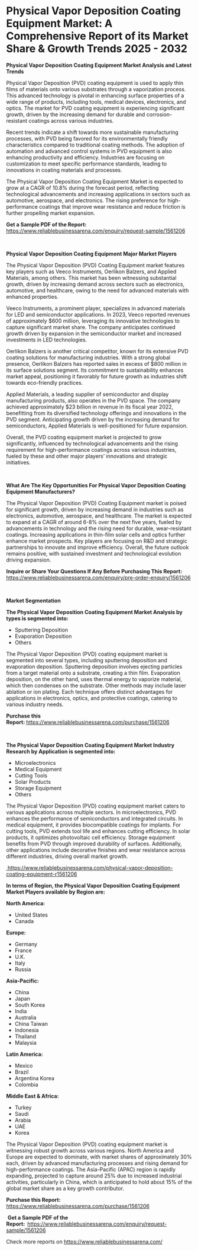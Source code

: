 <p><h1>Physical Vapor Deposition Coating Equipment Market: A Comprehensive Report of its Market Share & Growth Trends 2025 - 2032</h1></p><p><strong>Physical Vapor Deposition Coating Equipment Market Analysis and Latest Trends</strong></p>
<p><p>Physical Vapor Deposition (PVD) coating equipment is used to apply thin films of materials onto various substrates through a vaporization process. This advanced technology is pivotal in enhancing surface properties of a wide range of products, including tools, medical devices, electronics, and optics. The market for PVD coating equipment is experiencing significant growth, driven by the increasing demand for durable and corrosion-resistant coatings across various industries.</p><p>Recent trends indicate a shift towards more sustainable manufacturing processes, with PVD being favored for its environmentally friendly characteristics compared to traditional coating methods. The adoption of automation and advanced control systems in PVD equipment is also enhancing productivity and efficiency. Industries are focusing on customization to meet specific performance standards, leading to innovations in coating materials and processes.</p><p>The Physical Vapor Deposition Coating Equipment Market is expected to grow at a CAGR of 10.8% during the forecast period, reflecting technological advancements and increasing applications in sectors such as automotive, aerospace, and electronics. The rising preference for high-performance coatings that improve wear resistance and reduce friction is further propelling market expansion.</p></p>
<p><strong>Get a Sample PDF of the Report:&nbsp;</strong> <a href="https://www.reliablebusinessarena.com/enquiry/request-sample/1561206?utm_campaign=2886&utm_medium=2&utm_source=Github&utm_content=ia&utm_term=28022025&utm_id=physical-vapor-deposition-coating-equipment">https://www.reliablebusinessarena.com/enquiry/request-sample/1561206</a></p>
<p>&nbsp;</p>
<p><strong>Physical Vapor Deposition Coating Equipment Major Market Players</strong></p>
<p><p>The Physical Vapor Deposition (PVD) Coating Equipment market features key players such as Veeco Instruments, Oerlikon Balzers, and Applied Materials, among others. This market has been witnessing substantial growth, driven by increasing demand across sectors such as electronics, automotive, and healthcare, owing to the need for advanced materials with enhanced properties.</p><p>Veeco Instruments, a prominent player, specializes in advanced materials for LED and semiconductor applications. In 2023, Veeco reported revenues of approximately $600 million, leveraging its innovative technologies to capture significant market share. The company anticipates continued growth driven by expansion in the semiconductor market and increased investments in LED technologies.</p><p>Oerlikon Balzers is another critical competitor, known for its extensive PVD coating solutions for manufacturing industries. With a strong global presence, Oerlikon Balzers has reported sales in excess of $800 million in its surface solutions segment. Its commitment to sustainability enhances market appeal, positioning it favorably for future growth as industries shift towards eco-friendly practices.</p><p>Applied Materials, a leading supplier of semiconductor and display manufacturing products, also operates in the PVD space. The company achieved approximately $23 billion in revenue in its fiscal year 2022, benefitting from its diversified technology offerings and innovations in the PVD segment. Anticipating growth driven by the increasing demand for semiconductors, Applied Materials is well-positioned for future expansion.</p><p>Overall, the PVD coating equipment market is projected to grow significantly, influenced by technological advancements and the rising requirement for high-performance coatings across various industries, fueled by these and other major players’ innovations and strategic initiatives.</p></p>
<p>&nbsp;</p>
<p><strong>What Are The Key Opportunities For Physical Vapor Deposition Coating Equipment Manufacturers?</strong></p>
<p><p>The Physical Vapor Deposition (PVD) Coating Equipment market is poised for significant growth, driven by increasing demand in industries such as electronics, automotive, aerospace, and healthcare. The market is expected to expand at a CAGR of around 6-8% over the next five years, fueled by advancements in technology and the rising need for durable, wear-resistant coatings. Increasing applications in thin-film solar cells and optics further enhance market prospects. Key players are focusing on R&D and strategic partnerships to innovate and improve efficiency. Overall, the future outlook remains positive, with sustained investment and technological evolution driving expansion.</p></p>
<p><strong>Inquire or Share Your Questions If Any Before Purchasing This Report:</strong> <a href="https://www.reliablebusinessarena.com/enquiry/pre-order-enquiry/1561206?utm_campaign=2886&utm_medium=2&utm_source=Github&utm_content=ia&utm_term=28022025&utm_id=physical-vapor-deposition-coating-equipment">https://www.reliablebusinessarena.com/enquiry/pre-order-enquiry/1561206</a></p>
<p>&nbsp;</p>
<p><strong>Market Segmentation</strong></p>
<p><strong>The Physical Vapor Deposition Coating Equipment Market Analysis by types is segmented into:</strong></p>
<p><ul><li>Sputtering Deposition</li><li>Evaporation Deposition</li><li>Others</li></ul></p>
<p><p>The Physical Vapor Deposition (PVD) coating equipment market is segmented into several types, including sputtering deposition and evaporation deposition. Sputtering deposition involves ejecting particles from a target material onto a substrate, creating a thin film. Evaporation deposition, on the other hand, uses thermal energy to vaporize material, which then condenses on the substrate. Other methods may include laser ablation or ion plating. Each technique offers distinct advantages for applications in electronics, optics, and protective coatings, catering to various industry needs.</p></p>
<p><strong>Purchase this Report:&nbsp;</strong><a href="https://www.reliablebusinessarena.com/purchase/1561206?utm_campaign=2886&utm_medium=2&utm_source=Github&utm_content=ia&utm_term=28022025&utm_id=physical-vapor-deposition-coating-equipment">https://www.reliablebusinessarena.com/purchase/1561206</a></p>
<p>&nbsp;</p>
<p><strong>The Physical Vapor Deposition Coating Equipment Market Industry Research by Application is segmented into:</strong></p>
<p><ul><li>Microelectronics</li><li>Medical Equipment</li><li>Cutting Tools</li><li>Solar Products</li><li>Storage Equipment</li><li>Others</li></ul></p>
<p><p>The Physical Vapor Deposition (PVD) coating equipment market caters to various applications across multiple sectors. In microelectronics, PVD enhances the performance of semiconductors and integrated circuits. In medical equipment, it provides biocompatible coatings for implants. For cutting tools, PVD extends tool life and enhances cutting efficiency. In solar products, it optimizes photovoltaic cell efficiency. Storage equipment benefits from PVD through improved durability of surfaces. Additionally, other applications include decorative finishes and wear resistance across different industries, driving overall market growth.</p></p>
<p><a href="https://www.reliablebusinessarena.com/physical-vapor-deposition-coating-equipment-r1561206?utm_campaign=2886&utm_medium=2&utm_source=Github&utm_content=ia&utm_term=28022025&utm_id=physical-vapor-deposition-coating-equipment">&nbsp;https://www.reliablebusinessarena.com/physical-vapor-deposition-coating-equipment-r1561206</a></p>
<p><strong>In terms of Region, the Physical Vapor Deposition Coating Equipment Market Players available by Region are:</strong></p>
<p>
    <p> <strong> North America: </strong>
        <ul>
            <li>United States</li>
            <li>Canada</li>
        </ul>
        </p> 
    <p> <strong> Europe: </strong>
        <ul>
            <li>Germany</li>
            <li>France</li>
            <li>U.K.</li>
            <li>Italy</li>
            <li>Russia</li>
        </ul>
        </p> 
    <p> <strong> Asia-Pacific: </strong>
        <ul>
            <li>China</li>
            <li>Japan</li>
            <li>South Korea</li>
            <li>India</li>
            <li>Australia</li>
            <li>China Taiwan</li>
            <li>Indonesia</li>
            <li>Thailand</li>
            <li>Malaysia</li>
        </ul>
        </p> 
    <p> <strong> Latin America: </strong>
        <ul>
            <li>Mexico</li>
            <li>Brazil</li>
            <li>Argentina Korea</li>
            <li>Colombia</li>
        </ul>
        </p> 
    <p> <strong> Middle East & Africa: </strong>
        <ul>
            <li>Turkey</li>
            <li>Saudi</li>
            <li>Arabia</li>
            <li>UAE</li>
            <li>Korea</li>
        </ul>
    </p>
    </p>
<p><p>The Physical Vapor Deposition (PVD) coating equipment market is witnessing robust growth across various regions. North America and Europe are expected to dominate, with market shares of approximately 30% each, driven by advanced manufacturing processes and rising demand for high-performance coatings. The Asia-Pacific (APAC) region is rapidly expanding, projected to capture around 25% due to increased industrial activities, particularly in China, which is anticipated to hold about 15% of the global market share as a key growth contributor.</p></p>
<p><strong>Purchase this Report: </strong><a href="https://www.reliablebusinessarena.com/purchase/1561206?utm_campaign=2886&utm_medium=2&utm_source=Github&utm_content=ia&utm_term=28022025&utm_id=physical-vapor-deposition-coating-equipment">https://www.reliablebusinessarena.com/purchase/1561206</a></p>
<p>&nbsp;<strong>Get a Sample PDF of the Report:&nbsp;&nbsp;</strong><a href="https://www.reliablebusinessarena.com/enquiry/request-sample/1561206?utm_campaign=2886&utm_medium=2&utm_source=Github&utm_content=ia&utm_term=28022025&utm_id=physical-vapor-deposition-coating-equipment">https://www.reliablebusinessarena.com/enquiry/request-sample/1561206</a></p>
<p><strong></strong></p>
<p>Check more reports on <a href="https://www.reliablebusinessarena.com/?utm_campaign=2886&utm_medium=2&utm_source=Github&utm_content=ia&utm_term=28022025&utm_id=physical-vapor-deposition-coating-equipment">https://www.reliablebusinessarena.com/</a></p>